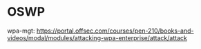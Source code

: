 # OSWP

wpa-mgt: https://portal.offsec.com/courses/pen-210/books-and-videos/modal/modules/attacking-wpa-enterprise/attack/attack
